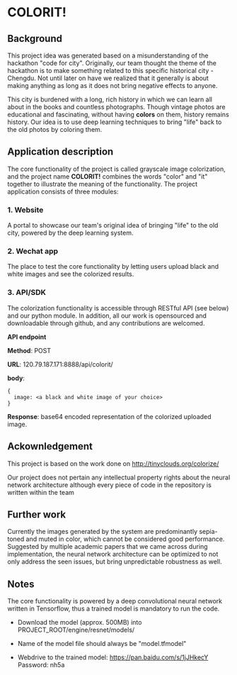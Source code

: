 # COLORIT!

## Background

This project idea was generated based on a misunderstanding of the hackathon "code for city". Originally, our team thought the theme of the hackathon is to make something related to this specific historical city - Chengdu. Not until later on have we realized that it generally is about making anything as long as it does not bring negative effects to anyone.

This city is burdened with a long, rich history in which we can learn all about in the books and countless photographs. Though vintage photos are educational and fascinating, without having **colors** on them, history remains history. Our idea is to use deep learning techniques to bring "life" back to the old photos by coloring them. 

## Application description

The core functionality of the project is called grayscale image colorization, and the project name **COLORIT!** combines the words "color" and "it" together to illustrate the meaning of the functionality. The project application consists of three modules: 

### 1. Website

A portal to showcase our team's original idea of bringing "life" to the old city, powered by the deep learning system.

### 2. Wechat app

The place to test the core functionality by letting users upload black and white images and see the colorized results.

### 3. API/SDK

The colorization functionality is accessible through RESTful API (see below) and our python module. In addition, all our work is opensourced and downloadable through github, and any contributions are welcomed.

**API endpoint**

**Method**: POST

**URL**: 120.79.187.171:8888/api/colorit/

**body**: 
~~~~
{
  image: <a black and white image of your choice>
}
~~~~

**Response**: base64 encoded representation of the colorized uploaded image.

## Ackownledgement

This project is based on the work done on http://tinyclouds.org/colorize/

Our project does not pertain any intellectual property rights about the neural network architecture although every piece of code in the repository is written within the team

## Further work

Currently the images generated by the system are predominantly sepia-toned and muted in color, which cannot be considered good performance. Suggested by multiple academic papers that we came across during implementation, the neural network architecture can be optimized to not only address the seen issues, but bring unpredictable robustness as well.

## Notes

The core functionality is powered by a deep convolutional neural network written in Tensorflow, thus a trained model is mandatory to run the code. 

* Download the model (approx. 500MB) into PROJECT_ROOT/engine/resnet/models/

* Name of the model file should always be "model.tfmodel"

* Webdrive to the trained model: https://pan.baidu.com/s/1jJHkecY Password: nh5a
